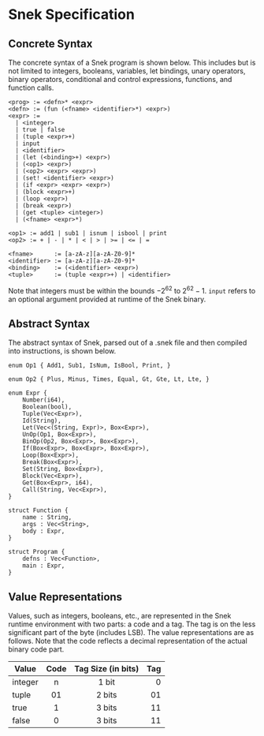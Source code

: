 # Snek Specification

## Concrete Syntax

The concrete syntax of a Snek program is shown below. This includes but is not limited to integers, booleans,
variables, let bindings, unary operators, binary operators, conditional and control expressions, functions,
and function calls.

```
<prog> := <defn>* <expr>
<defn> := (fun (<fname> <identifier>*) <expr>)
<expr> :=
  | <integer>
  | true | false
  | (tuple <expr>+)
  | input
  | <identifier>
  | (let (<binding>+) <expr>)
  | (<op1> <expr>)
  | (<op2> <expr> <expr>)
  | (set! <identifier> <expr>)
  | (if <expr> <expr> <expr>)
  | (block <expr>+)
  | (loop <expr>)
  | (break <expr>)
  | (get <tuple> <integer>)
  | (<fname> <expr>*)

<op1> := add1 | sub1 | isnum | isbool | print
<op2> := + | - | * | < | > | >= | <= | =

<fname>      := [a-zA-z][a-zA-Z0-9]*
<identifier> := [a-zA-z][a-zA-Z0-9]*
<binding>    := (<identifier> <expr>)
<tuple>      := (tuple <expr>+) | <identifier>
```

Note that integers must be within the bounds $-2^{62}$ to $2^{62} - 1$. `input` refers to an optional
argument provided at runtime of the Snek binary.

## Abstract Syntax

The abstract syntax of Snek, parsed out of a .snek file and then compiled into instructions, is shown below. 

```
enum Op1 { Add1, Sub1, IsNum, IsBool, Print, }

enum Op2 { Plus, Minus, Times, Equal, Gt, Gte, Lt, Lte, }

enum Expr {
    Number(i64),
    Boolean(bool),
    Tuple(Vec<Expr>),
    Id(String),
    Let(Vec<(String, Expr)>, Box<Expr>),
    UnOp(Op1, Box<Expr>),
    BinOp(Op2, Box<Expr>, Box<Expr>),
    If(Box<Expr>, Box<Expr>, Box<Expr>),
    Loop(Box<Expr>),
    Break(Box<Expr>),
    Set(String, Box<Expr>),
    Block(Vec<Expr>),
    Get(Box<Expr>, i64),
    Call(String, Vec<Expr>),
}

struct Function {
    name : String,
    args : Vec<String>,
    body : Expr,
}

struct Program {
    defns : Vec<Function>,
    main : Expr,
}
```

## Value Representations

Values, such as integers, booleans, etc., are represented in the Snek runtime environment with two parts: a code and a tag. The tag is on the less significant part of the byte (includes LSB). The value representations are as follows. Note that the code reflects a decimal representation of the actual binary code part.

Value        | Code | Tag Size (in bits) | Tag
-------------|:----:|:--------:|------:
integer      |  n   | 1 bit    | 0
tuple        |  01  | 2 bits   | 01
true         |  1   | 3 bits   | 11
false        |  0   | 3 bits   | 11